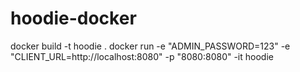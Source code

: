 # hoodie-docker

docker build -t hoodie .
docker run -e "ADMIN_PASSWORD=123" -e "CLIENT_URL=http://localhost:8080" -p "8080:8080" -it hoodie
